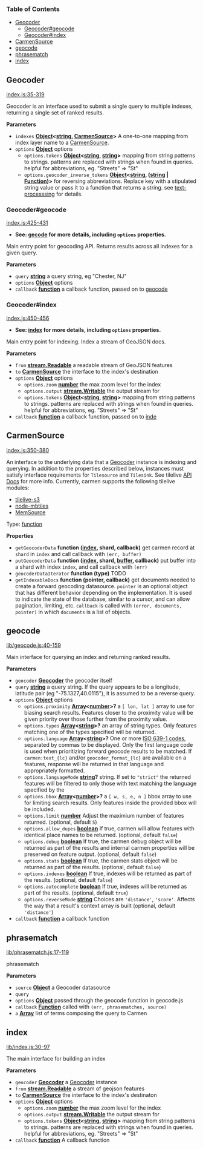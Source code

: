 <!-- Generated by documentation.js. Update this documentation by updating the source code. -->

### Table of Contents

-   [Geocoder](#geocoder)
    -   [Geocoder#geocode](#geocodergeocode)
    -   [Geocoder#index](#geocoderindex)
-   [CarmenSource](#carmensource)
-   [geocode](#geocode)
-   [phrasematch](#phrasematch)
-   [index](#index)

## Geocoder

[index.js:35-319](https://github.com/mapbox/carmen/blob/398f8f33f75b4f5083e6e95be799616894f0c291/index.js#L35-L319 "Source code on GitHub")

Geocoder is an interface used to submit a single query to
multiple indexes, returning a single set of ranked results.

**Parameters**

-   `indexes` **[Object](https://developer.mozilla.org/docs/Web/JavaScript/Reference/Global_Objects/Object)&lt;[string](https://developer.mozilla.org/docs/Web/JavaScript/Reference/Global_Objects/String), [CarmenSource](#carmensource)>** A one-to-one mapping from index layer name to a [CarmenSource](#carmensource).
-   `options` **[Object](https://developer.mozilla.org/docs/Web/JavaScript/Reference/Global_Objects/Object)** options
    -   `options.tokens` **[Object](https://developer.mozilla.org/docs/Web/JavaScript/Reference/Global_Objects/Object)&lt;[string](https://developer.mozilla.org/docs/Web/JavaScript/Reference/Global_Objects/String), [string](https://developer.mozilla.org/docs/Web/JavaScript/Reference/Global_Objects/String)>** mapping from string patterns to strings. patterns are replaced with strings when found in queries. helpful for abbreviations, eg. "Streets" => "St"
    -   `options.geocoder_inverse_tokens` **[Object](https://developer.mozilla.org/docs/Web/JavaScript/Reference/Global_Objects/Object)&lt;[string](https://developer.mozilla.org/docs/Web/JavaScript/Reference/Global_Objects/String), ([string](https://developer.mozilla.org/docs/Web/JavaScript/Reference/Global_Objects/String) \| [Function](https://developer.mozilla.org/docs/Web/JavaScript/Reference/Statements/function))>** for reversing abbreviations. Replace key with a stipulated string value or pass it to a function that returns a string. see [text-processsing](./text-processing.md) for details.

### Geocoder#geocode

[index.js:425-431](https://github.com/mapbox/carmen/blob/398f8f33f75b4f5083e6e95be799616894f0c291/index.js#L425-L431 "Source code on GitHub")

-   **See: [gecode](#geocode) for more details, including
    `options` properties.**

Main entry point for geocoding API. Returns results across all indexes for
a given query.

**Parameters**

-   `query` **[string](https://developer.mozilla.org/docs/Web/JavaScript/Reference/Global_Objects/String)** a query string, eg "Chester, NJ"
-   `options` **[Object](https://developer.mozilla.org/docs/Web/JavaScript/Reference/Global_Objects/Object)** options
-   `callback` **[function](https://developer.mozilla.org/docs/Web/JavaScript/Reference/Statements/function)** a callback function, passed on to [geocode](#geocode)

### Geocoder#index

[index.js:450-456](https://github.com/mapbox/carmen/blob/398f8f33f75b4f5083e6e95be799616894f0c291/index.js#L450-L456 "Source code on GitHub")

-   **See: [index](#index) for more details, including `options` properties.**

Main entry point for indexing. Index a stream of GeoJSON docs.

**Parameters**

-   `from` **[stream.Readable](https://nodejs.org/api/stream.html#stream_class_stream_readable)** a readable stream of GeoJSON features
-   `to` **[CarmenSource](#carmensource)** the interface to the index's destination
-   `options` **[Object](https://developer.mozilla.org/docs/Web/JavaScript/Reference/Global_Objects/Object)** options
    -   `options.zoom` **[number](https://developer.mozilla.org/docs/Web/JavaScript/Reference/Global_Objects/Number)** the max zoom level for the index
    -   `options.output` **[stream.Writable](https://nodejs.org/api/stream.html#stream_class_stream_writable)** the output stream for
    -   `options.tokens` **[Object](https://developer.mozilla.org/docs/Web/JavaScript/Reference/Global_Objects/Object)&lt;[string](https://developer.mozilla.org/docs/Web/JavaScript/Reference/Global_Objects/String), [string](https://developer.mozilla.org/docs/Web/JavaScript/Reference/Global_Objects/String)>** mapping from string patterns to strings. patterns are replaced with strings when found in queries. helpful for abbreviations, eg. "Streets" => "St"
-   `callback` **[function](https://developer.mozilla.org/docs/Web/JavaScript/Reference/Statements/function)** a callback function, passed on to [inde](#index)

## CarmenSource

[index.js:350-380](https://github.com/mapbox/carmen/blob/398f8f33f75b4f5083e6e95be799616894f0c291/index.js#L350-L380 "Source code on GitHub")

An interface to the underlying data that a [Geocoder](#geocoder) instance is indexing and querying. In addition to the properties described below, instances must satisfy interface requirements for `Tilesource` and `Tilesink`. See tilelive [API Docs](https://github.com/mapbox/tilelive/blob/master/API.md) for more info. Currently, carmen supports the following tilelive modules:

-   [tilelive-s3](https://github.com/mapbox/tilelive-s3)
-   [node-mbtiles](https://github.com/mapbox/node-mbtiles)
-   [MemSource](MemSource)

Type: [function](https://developer.mozilla.org/docs/Web/JavaScript/Reference/Statements/function)

**Properties**

-   `getGeocoderData` **function ([index](#index), shard, callback)** get carmen record at `shard` in `index` and call callback with `(err, buffer)`
-   `putGeocoderData` **function ([index](#index), shard, [buffer](https://nodejs.org/api/buffer.html), callback)** put buffer into a shard with index `index`, and call callback with `(err)`
-   `geocoderDataIterator` **function (type)** TODO
-   `getIndexableDocs` **function (pointer, callback)** get documents needed to create a forward geocoding datasource. `pointer` is an optional object that has different behavior depending on the implementation. It is used to indicate the state of the database, similar to a cursor, and can allow pagination, limiting, etc. `callback` is called with `(error, documents, pointer)` in which `documents` is a list of objects.

## geocode

[lib/geocode.js:40-159](https://github.com/mapbox/carmen/blob/398f8f33f75b4f5083e6e95be799616894f0c291/lib/geocode.js#L40-L159 "Source code on GitHub")

Main interface for querying an index and returning ranked results.

**Parameters**

-   `geocoder` **[Geocoder](#geocoder)** the geocoder itself
-   `query` **[string](https://developer.mozilla.org/docs/Web/JavaScript/Reference/Global_Objects/String)** a query string. If the query appears to be a longitude, latitude pair (eg "-75.1327,40.0115"), it is assumed to be a reverse query.
-   `options` **[Object](https://developer.mozilla.org/docs/Web/JavaScript/Reference/Global_Objects/Object)** options
    -   `options.proximity` **[Array](https://developer.mozilla.org/docs/Web/JavaScript/Reference/Global_Objects/Array)&lt;[number](https://developer.mozilla.org/docs/Web/JavaScript/Reference/Global_Objects/Number)>?** a `[ lon, lat ]` array to use for biasing search results. Features closer to the proximity value will be given priority over those further from the proximity value.
    -   `options.types` **[Array](https://developer.mozilla.org/docs/Web/JavaScript/Reference/Global_Objects/Array)&lt;[string](https://developer.mozilla.org/docs/Web/JavaScript/Reference/Global_Objects/String)>?** an array of string types. Only features matching one of the types specified will be returned.
    -   `options.language` **[Array](https://developer.mozilla.org/docs/Web/JavaScript/Reference/Global_Objects/Array)&lt;[string](https://developer.mozilla.org/docs/Web/JavaScript/Reference/Global_Objects/String)>?** One or more [ISO 639-1 codes](https://en.wikipedia.org/wiki/List_of_ISO_639-1_codes), separated by commas to be displayed. Only the first language code is used when prioritizing forward geocode results to be matched. If `carmen:text_{lc}` and/or `geocoder_format_{lc}` are available on a features, response will be returned in that language and appropriately formatted.
    -   `options.languageMode` **[string](https://developer.mozilla.org/docs/Web/JavaScript/Reference/Global_Objects/String)?** string. If set to `"strict"` the returned features will be filtered to only those with text matching the language specified by the
    -   `options.bbox` **[Array](https://developer.mozilla.org/docs/Web/JavaScript/Reference/Global_Objects/Array)&lt;[number](https://developer.mozilla.org/docs/Web/JavaScript/Reference/Global_Objects/Number)>?** a `[ w, s, e, n ]` bbox array to use for limiting search results. Only features inside the provided bbox will be included.
    -   `options.limit` **[number](https://developer.mozilla.org/docs/Web/JavaScript/Reference/Global_Objects/Number)** Adjust the maximium number of features returned. (optional, default `5`)
    -   `options.allow_dupes` **[boolean](https://developer.mozilla.org/docs/Web/JavaScript/Reference/Global_Objects/Boolean)** If true, carmen will allow features with identical place names to be returned. (optional, default `false`)
    -   `options.debug` **[boolean](https://developer.mozilla.org/docs/Web/JavaScript/Reference/Global_Objects/Boolean)** If true, the carmen debug object will be returned as part of the results and internal carmen properties will be preserved on feature output. (optional, default `false`)
    -   `options.stats` **[boolean](https://developer.mozilla.org/docs/Web/JavaScript/Reference/Global_Objects/Boolean)** If true, the carmen stats object will be returned as part of the results. (optional, default `false`)
    -   `options.indexes` **[boolean](https://developer.mozilla.org/docs/Web/JavaScript/Reference/Global_Objects/Boolean)** If true, indexes will be returned as part of the results. (optional, default `false`)
    -   `options.autocomplete` **[boolean](https://developer.mozilla.org/docs/Web/JavaScript/Reference/Global_Objects/Boolean)** If true, indexes will be returned as part of the results. (optional, default `true`)
    -   `options.reverseMode` **[string](https://developer.mozilla.org/docs/Web/JavaScript/Reference/Global_Objects/String)** Choices are `'distance'`, `'score'`. Affects the way that a result's context array is built (optional, default `'distance'`)
-   `callback` **[function](https://developer.mozilla.org/docs/Web/JavaScript/Reference/Statements/function)** a callback function

## phrasematch

[lib/phrasematch.js:17-119](https://github.com/mapbox/carmen/blob/398f8f33f75b4f5083e6e95be799616894f0c291/lib/phrasematch.js#L17-L119 "Source code on GitHub")

phrasematch

**Parameters**

-   `source` **[Object](https://developer.mozilla.org/docs/Web/JavaScript/Reference/Global_Objects/Object)** a Geocoder datasource
-   `query`  
-   `options` **[Object](https://developer.mozilla.org/docs/Web/JavaScript/Reference/Global_Objects/Object)** passed through the geocode function in geocode.js
-   `callback` **[Function](https://developer.mozilla.org/docs/Web/JavaScript/Reference/Statements/function)** called with `(err, phrasematches, source)`
-   `a` **[Array](https://developer.mozilla.org/docs/Web/JavaScript/Reference/Global_Objects/Array)** list of terms composing the query to Carmen

## index

[lib/index.js:30-97](https://github.com/mapbox/carmen/blob/398f8f33f75b4f5083e6e95be799616894f0c291/lib/index.js#L30-L97 "Source code on GitHub")

The main interface for building an index

**Parameters**

-   `geocoder` **[Geocoder](#geocoder)** a [Geocoder](#geocoder) instance
-   `from` **[stream.Readable](https://nodejs.org/api/stream.html#stream_class_stream_readable)** a stream of geojson features
-   `to` **[CarmenSource](#carmensource)** the interface to the index's destinaton
-   `options` **[Object](https://developer.mozilla.org/docs/Web/JavaScript/Reference/Global_Objects/Object)** options
    -   `options.zoom` **[number](https://developer.mozilla.org/docs/Web/JavaScript/Reference/Global_Objects/Number)** the max zoom level for the index
    -   `options.output` **[stream.Writable](https://nodejs.org/api/stream.html#stream_class_stream_writable)** the output stream for
    -   `options.tokens` **[Object](https://developer.mozilla.org/docs/Web/JavaScript/Reference/Global_Objects/Object)&lt;[string](https://developer.mozilla.org/docs/Web/JavaScript/Reference/Global_Objects/String), [string](https://developer.mozilla.org/docs/Web/JavaScript/Reference/Global_Objects/String)>** mapping from string patterns to strings. patterns are replaced with strings when found in queries. helpful for abbreviations, eg. "Streets" => "St"
-   `callback` **[function](https://developer.mozilla.org/docs/Web/JavaScript/Reference/Statements/function)** A callback function
